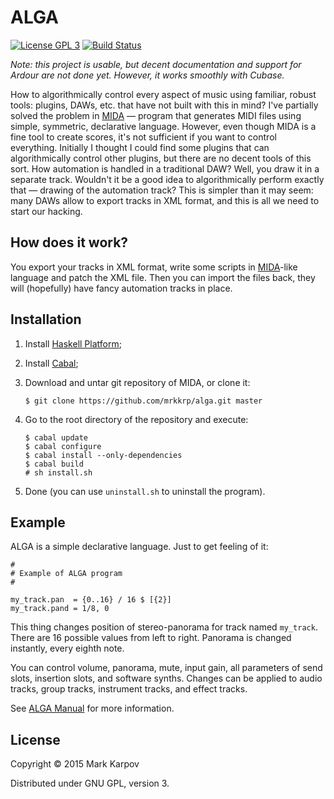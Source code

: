 # ALGA

[![License GPL 3](https://img.shields.io/badge/license-GPL_3-green.svg)](http://www.gnu.org/licenses/gpl-3.0.txt)
[![Build Status](https://travis-ci.org/mrkkrp/alga.svg?branch=master)](https://travis-ci.org/mrkkrp/alga)

*Note: this project is usable, but decent documentation and support for
 Ardour are not done yet. However, it works smoothly with Cubase.*

How to algorithmically control every aspect of music using familiar, robust
tools: plugins, DAWs, etc. that have not built with this in mind? I've
partially solved the problem in [MIDA](https://github.com/mrkkrp/mida) —
program that generates MIDI files using simple, symmetric, declarative
language. However, even though MIDA is a fine tool to create scores, it's
not sufficient if you want to control everything. Initially I thought I
could find some plugins that can algorithmically control other plugins, but
there are no decent tools of this sort. How automation is handled in a
traditional DAW? Well, you draw it in a separate track. Wouldn't it be a
good idea to algorithmically perform exactly that — drawing of the
automation track? This is simpler than it may seem: many DAWs allow to
export tracks in XML format, and this is all we need to start our hacking.

## How does it work?

You export your tracks in XML format, write some scripts in
[MIDA](https://github.com/mrkkrp/mida)-like language and patch the XML
file. Then you can import the files back, they will (hopefully) have fancy
automation tracks in place.

## Installation

1. Install [Haskell Platform](https://www.haskell.org/platform/);
2. Install [Cabal](https://www.haskell.org/cabal/);
3. Download and untar git repository of MIDA, or clone it:

   ```
   $ git clone https://github.com/mrkkrp/alga.git master
   ```

4. Go to the root directory of the repository and execute:

   ```
   $ cabal update
   $ cabal configure
   $ cabal install --only-dependencies
   $ cabal build
   # sh install.sh
   ```

5. Done (you can use `uninstall.sh` to uninstall the program).

## Example

ALGA is a simple declarative language. Just to get feeling of it:

```
#
# Example of ALGA program
#

my_track.pan  = {0..16} / 16 $ [{2}]
my_track.pand = 1/8, 0
```

This thing changes position of stereo-panorama for track named
`my_track`. There are 16 possible values from left to right. Panorama is
changed instantly, every eighth note.

You can control volume, panorama, mute, input gain, all parameters of send
slots, insertion slots, and software synths. Changes can be applied to audio
tracks, group tracks, instrument tracks, and effect tracks.

See [ALGA Manual](https://mrkkrp.github.io/alga/) for more information.

## License

Copyright © 2015 Mark Karpov

Distributed under GNU GPL, version 3.
